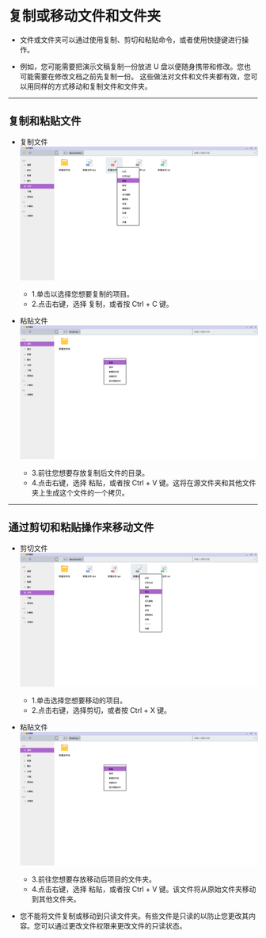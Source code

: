 # 复制或移动文件和文件夹

- 文件或文件夹可以通过使用复制、剪切和粘贴命令，或者使用快捷键进行操作。

- 例如，您可能需要把演示文稿复制一份放进 U 盘以便随身携带和修改。您也可能需要在修改文档之前先复制一份。
  这些做法对文件和文件夹都有效，您可以用同样的方式移动和复制文件和文件夹。

***
## 复制和粘贴文件

- 复制文件
![](../pic/soft/cp.png)
  - 1.单击以选择您想要复制的项目。
  - 2.点击右键，选择 复制，或者按 Ctrl + C 键。

- 粘贴文件
![](../pic/soft/cp1.png)
  - 3.前往您想要存放复制后文件的目录。
  - 4.点击右键，选择 粘贴，或者按 Ctrl + V 键。这将在源文件夹和其他文件夹上生成这个文件的一个拷贝。


***
## 通过剪切和粘贴操作来移动文件

- 剪切文件
![](../pic/soft/ct.png)
  - 1.单击选择您想要移动的项目。
  - 2.点击右键，选择剪切，或者按 Ctrl + X 键。

- 粘贴文件
![](../pic/soft/cp1.png)
  - 3.前往您想要存放移动后项目的文件夹。
  - 4.点击右键，选择 粘贴，或者按 Ctrl + V 键。该文件将从原始文件夹移动到其他文件夹。


- 您不能将文件复制或移动到只读文件夹。有些文件是只读的以防止您更改其内容。您可以通过更改文件权限来更改文件的只读状态。
